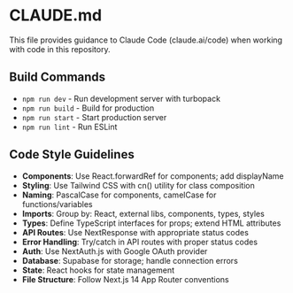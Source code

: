 # CLAUDE.md

This file provides guidance to Claude Code (claude.ai/code) when working with code in this repository.

## Build Commands
- `npm run dev` - Run development server with turbopack
- `npm run build` - Build for production
- `npm run start` - Start production server
- `npm run lint` - Run ESLint

## Code Style Guidelines
- **Components**: Use React.forwardRef for components; add displayName
- **Styling**: Use Tailwind CSS with cn() utility for class composition
- **Naming**: PascalCase for components, camelCase for functions/variables
- **Imports**: Group by: React, external libs, components, types, styles
- **Types**: Define TypeScript interfaces for props; extend HTML attributes
- **API Routes**: Use NextResponse with appropriate status codes
- **Error Handling**: Try/catch in API routes with proper status codes
- **Auth**: Use NextAuth.js with Google OAuth provider
- **Database**: Supabase for storage; handle connection errors
- **State**: React hooks for state management
- **File Structure**: Follow Next.js 14 App Router conventions
